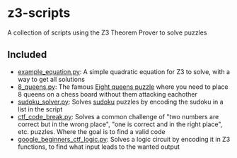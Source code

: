# z3-scripts

A collection of scripts using the Z3 Theorem Prover to solve puzzles

## Included

* [example_equation.py](example_equation.py): A simple quadratic equation for Z3 to solve, with a way to get all solutions
* [8_queens.py](8_queens.py): The famous [Eight queens puzzle](https://en.wikipedia.org/wiki/Eight_queens_puzzle) where you need to place 8 queens on a chess board without them attacking eachother
* [sudoku_solver.py](sudoku_solver.py): Solves [sudoku](https://nl.wikipedia.org/wiki/Sudoku) puzzles by encoding the sudoku in a list in the script
* [ctf_code_break.py](ctf_code_break.py): Solves a common challenge of "two numbers are correct but in the wrong place", "one is correct and in the right place", etc. puzzles. Where the goal is to find a valid code
* [google_beginners_ctf_logic.py](google_beginners_ctf_logic.py): Solves a logic circuit by encoding it in Z3 functions, to find what input leads to the wanted output
